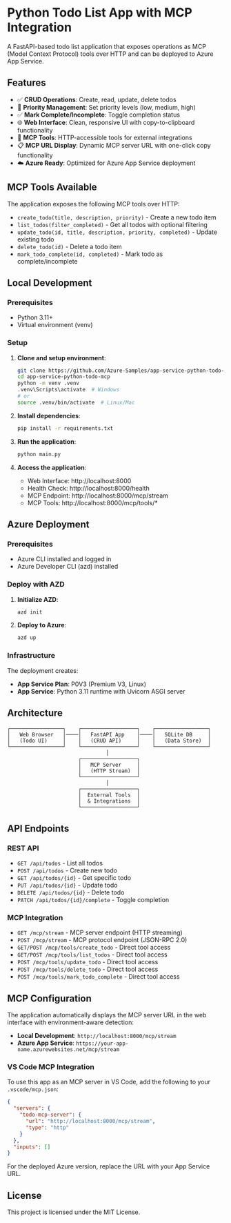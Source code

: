# Python Todo List App with MCP Integration

A FastAPI-based todo list application that exposes operations as MCP (Model Context Protocol) tools over HTTP and can be deployed to Azure App Service.

## Features

- ✅ **CRUD Operations**: Create, read, update, delete todos
- 🎯 **Priority Management**: Set priority levels (low, medium, high)
- ✅ **Mark Complete/Incomplete**: Toggle completion status
- 🌐 **Web Interface**: Clean, responsive UI with copy-to-clipboard functionality
- 🔧 **MCP Tools**: HTTP-accessible tools for external integrations
- 📋 **MCP URL Display**: Dynamic MCP server URL with one-click copy functionality
- ☁️ **Azure Ready**: Optimized for Azure App Service deployment

## MCP Tools Available

The application exposes the following MCP tools over HTTP:

- `create_todo(title, description, priority)` - Create a new todo item
- `list_todos(filter_completed)` - Get all todos with optional filtering
- `update_todo(id, title, description, priority, completed)` - Update existing todo
- `delete_todo(id)` - Delete a todo item
- `mark_todo_complete(id, completed)` - Mark todo as complete/incomplete

## Local Development

### Prerequisites

- Python 3.11+
- Virtual environment (venv)

### Setup

1. **Clone and setup environment**:
   ```bash
   git clone https://github.com/Azure-Samples/app-service-python-todo-mcp
   cd app-service-python-todo-mcp
   python -m venv .venv
   .venv\Scripts\activate  # Windows
   # or
   source .venv/bin/activate  # Linux/Mac
   ```

2. **Install dependencies**:
   ```bash
   pip install -r requirements.txt
   ```

3. **Run the application**:
   ```bash
   python main.py
   ```

4. **Access the application**:
   - Web Interface: http://localhost:8000
   - Health Check: http://localhost:8000/health
   - MCP Endpoint: http://localhost:8000/mcp/stream
   - MCP Tools: http://localhost:8000/mcp/tools/*

## Azure Deployment

### Prerequisites

- Azure CLI installed and logged in
- Azure Developer CLI (azd) installed

### Deploy with AZD

1. **Initialize AZD**:
   ```bash
   azd init
   ```

2. **Deploy to Azure**:
   ```bash
   azd up
   ```

### Infrastructure

The deployment creates:

- **App Service Plan**: P0V3 (Premium V3, Linux)
- **App Service**: Python 3.11 runtime with Uvicorn ASGI server

## Architecture

```
┌─────────────────┐    ┌──────────────────┐    ┌─────────────────┐
│   Web Browser   │────│   FastAPI App    │────│   SQLite DB     │
│   (Todo UI)     │    │   (CRUD API)     │    │   (Data Store)  │
└─────────────────┘    └──────────────────┘    └─────────────────┘
                                │
                       ┌──────────────────┐
                       │   MCP Server     │
                       │   (HTTP Stream)  │
                       └──────────────────┘
                                │
                       ┌──────────────────┐
                       │  External Tools  │
                       │  & Integrations  │
                       └──────────────────┘
```

## API Endpoints

### REST API
- `GET /api/todos` - List all todos
- `POST /api/todos` - Create new todo
- `GET /api/todos/{id}` - Get specific todo
- `PUT /api/todos/{id}` - Update todo
- `DELETE /api/todos/{id}` - Delete todo
- `PATCH /api/todos/{id}/complete` - Toggle completion

### MCP Integration
- `GET /mcp/stream` - MCP server endpoint (HTTP streaming)
- `POST /mcp/stream` - MCP protocol endpoint (JSON-RPC 2.0)
- `GET/POST /mcp/tools/create_todo` - Direct tool access
- `GET/POST /mcp/tools/list_todos` - Direct tool access
- `POST /mcp/tools/update_todo` - Direct tool access
- `POST /mcp/tools/delete_todo` - Direct tool access
- `POST /mcp/tools/mark_todo_complete` - Direct tool access

## MCP Configuration

The application automatically displays the MCP server URL in the web interface with environment-aware detection:

- **Local Development**: `http://localhost:8000/mcp/stream`
- **Azure App Service**: `https://your-app-name.azurewebsites.net/mcp/stream`

### VS Code MCP Integration

To use this app as an MCP server in VS Code, add the following to your `.vscode/mcp.json`:

```json
{
  "servers": {
    "todo-mcp-server": {
      "url": "http://localhost:8000/mcp/stream",
      "type": "http"
    }
  },
  "inputs": []
}
```

For the deployed Azure version, replace the URL with your App Service URL.

## License

This project is licensed under the MIT License.
